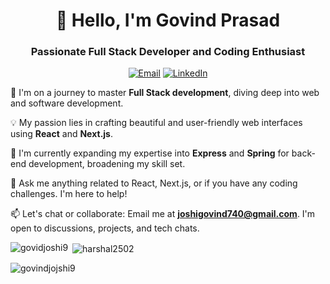<h1 align="center">👋 Hello, I'm Govind Prasad</h1>
<h3 align="center">Passionate Full Stack Developer and Coding Enthusiast</h3>

<p align="center">
  <a href="mailto:joshigovind740@gmail.com"><img src="https://img.shields.io/badge/Email-Me%20💌-brightgreen" alt="Email"></a>
  <a href="https://linkedin.com/in/govind-prasad-439051207/"><img src="https://img.shields.io/badge/LinkedIn-Connect%20with%20Me-blue" alt="LinkedIn"></a>
</p>

🌱 I'm on a journey to master **Full Stack development**, diving deep into web and software development.

💡 My passion lies in crafting beautiful and user-friendly web interfaces using **React** and **Next.js**.

🚀 I'm currently expanding my expertise into **Express** and **Spring** for back-end development, broadening my skill set.

💬 Ask me anything related to React, Next.js, or if you have any coding challenges. I'm here to help!

📫 Let's chat or collaborate: Email me at **joshigovind740@gmail.com**. I'm open to discussions, projects, and tech chats.

<p><img align="left" src="https://github-readme-stats.vercel.app/api/top-langs?username=govindjoshi9&show_icons=true&locale=en&layout=compact" alt="govidjoshi9" /></p>

<p>&nbsp;<img align="center" src="https://github-readme-stats.vercel.app/api?username=govindjoshi9&show_icons=true&locale=en" alt="harshal2502" /></p>


<p align="left"> <img src="https://komarev.com/ghpvc/?username=govindjoshi9&label=Profile%20views&color=0e75b6&style=flat" alt="govindjojshi9" /> </p>
